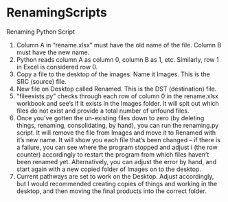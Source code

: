 # RenamingScripts
Renaming Python Script

1.	Column A in “rename.xlsx” must have the old name of the file. Column B must have the new name. 
2.	Python reads column A as column 0, column B as 1, etc. Similarly, row 1 in Excel is considered row 0. 
3.	Copy a file to the desktop of the images. Name it Images. This is the SRC (source) file.
4.	New file on Desktop called Renamed. This is the DST (destination) file. 
5.	“fileexists.py” checks through each row of column 0 in the rename.xlsx workbook and see’s if it exists in the Images folder. It will spit out which files do not exist and provide a total number of unfound files. 
6.	Once you’ve gotten the un-existing files down to zero (by deleting things, renaming, consolidating, by hand), you can run the renaming.py script. It will remove the file from Images and move it to Renamed with it’s new name. It will show you each file that’s been changed – if there is a failure, you can see where the program stopped and adjust i (the row counter) accordingly to restart the program from which files haven’t been renamed yet. Alternatively, you can adjust the error by hand, and start again with a new copied folder of Images on to the desktop. 
7.	Current pathways are set to work on the Desktop. Adjust accordingly, but I would recommended creating copies of things and working in the desktop, and then moving the final products into the correct folder. 
